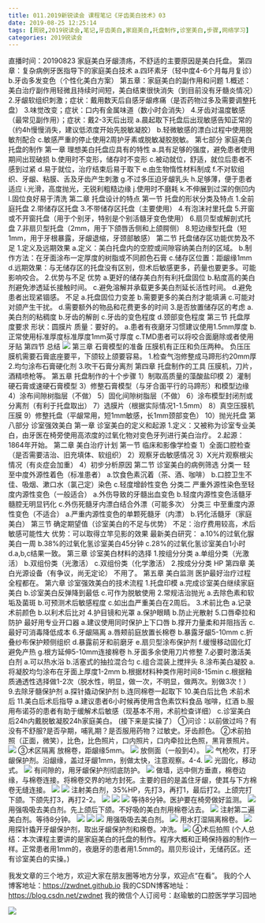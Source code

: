 ```yaml
---
title: 011.2019新锐读会 课程笔记《牙齿美白技术》03
date: 2019-08-25 12:25:14
tags: [周锐,2019锐读会,笔记,牙齿美白,家庭美白,托盘制作,诊室美白,步骤,网络学习]
categories: 2019锐读会
---
```

直播时间：20190823
家庭美白牙龈溃疡，不舒适的主要原因是美白托盘。
第四章：复杂病例牙医指导下的家庭美白技术
a.四环素牙（轻中度4-6个月每月复诊）
b.牙齿多发变色（个性化美白方案）
第五章：家庭美白的副作用和问题
1.概述：美白治疗副作用轻微且持续时间短，美白结束很快消失（到目前没有牙髓炎情况）
2.牙龈软组织刺激；症状：戴用数天后自感牙龈疼痛（是否药物过多及需要调整托盘）
3.味觉改变；症状：口内有金属味道（数小时会消失）
4.牙齿对温度敏感（最常见副作用）；症状：戴2-3天后出现
a.晨起取下托盘后出现敏感告知正常的（约4h慢慢消失，建议低浓度开始先脱敏凝胶）
b.轻微敏感的漂白过程中使用脱敏剂配合
c.敏感严重的停止使用2周护牙素或脱敏凝胶脱敏。
第七部分 家庭美白托盘的制作
第一章 理想美白托盘应具有的特性
a.具有足够的强度，避免患者使用期间出现破损
b.使用时不变形，储存时不变形
c.被动就位，舒适，就位后患者不感到过紧
d.易于就位，治疗结束后易于取下
e.由生物惰性材料制成
f.不对软组织、牙龈、粘膜、舌及牙齿产生刺激
g.不过多压迫牙龈乳头
h.足够薄，便于患者适应
i.光滑，高度抛光，无锐利粗糙边缘
j.使用时不磨耗
k.不伸展到过深的倒凹内
l.固位良好易于清洗
第二章 托盘设计的特点
第一节 托盘的形状分类及特点
1.全前庭托盘
2.带储存区托盘
3.不带储存区托盘（主要使用）
4.有泡沫衬里托盘
5.开窗或不开窗托盘（用于个别牙，特别是个别活髓牙变色使用）
6.扇贝型或解剖式托盘
7.非扇贝型托盘（2mm，用于下颌唇舌侧和上颌腭侧）
8.短边缘型托盘（短1mm，用于牙根暴露，牙龈退缩，牙颈部敏感）
第二节 托盘储存区功能优势及不足
1.定义及远期效果
a.定义：美白托盘内的空腔或间隙容纳美白剂的区域。
b.制作方法：在牙面涂布一定厚度的树脂或不同颜色石膏
c.储存区位置：距龈缘1mm
d.远期效果：与无储存区的托盘没有区别，但术后敏感更多，药量也要更多。可能影响咬合。
2.优势与不足
优势
a.更好的储存美白剂有利托盘固位
b.粘度高的美白剂避免渗透延长接触时间。
c.避免溶解并承载更多美白剂延长活性时间。
d.避免患者出现紧锢感。
不足
a.托盘固位力变差
b.需要更多的美白剂才能填满
c.可能对对颌产生干扰。
d.需要额外的物品和花费更多的时间
3.是否放置储存区的考虑
a.美白剂的粘稠度
b.牙齿的解剖
c.牙齿的变色程度
d.颈部变色程度
第三节 托盘厚度要求
形状：圆膜片
质量：要好的。
a.患者有夜磨牙习惯建议使用1.5mm厚度
b.正常使用标准厚度标准厚度1mm英寸厚度
c.TMD患者可以将咬合面磨除或者使用牙贴
第四节 总结
![](https://zymblog-1258069789.cos.ap-chengdu.myqcloud.com/blog0152-2019rdh/006/01.png)
第三章 石膏模型的准备
压膜机有正压和负压两种。
负压压膜机需要石膏底座要平，下颌较上颌要容易。
1.检查气泡修整成马蹄形约20mm厚
2.均匀涂布石膏硬化剂
3.吹干石膏分离剂
第四章 托盘制作的工具
压膜机，刀片，酒精喷枪等。
第五章 托盘制作的十个步骤
1）制取高质量的藻酸盐印模
2）灌制硬石膏或速硬石膏模型
3）修整石膏模型（与牙合面平行的马蹄形）和模型边缘
4）涂布间隙树脂层（不做）
5）固化间隙树脂层（不做）
6）涂布模型封闭剂或分离剂（有利于托盘取出）
7）选膜片（根据实际情况1-1.5mm）
8）真空压膜机压膜
9）修整托盘（平龈常用，短1mm敏感，长1mm颈部变色）
10）抛光托盘
第八部分 诊室强效美白
第一章 诊室美白的定义和起源
1.定义：又被称为诊室专业美白，由牙医在椅旁使用高浓度的过氧化物对变色牙列进行美白治疗。
2.起源：1864年开始。
第二章 美白治疗计划
第一节 临床和影像学检查
1）全面口腔检查（是否需要洁治、旧充填体、软组织）
2）观察牙齿敏感情况
3）X光片观察根尖情况（有炎症会加重）
4）初步分析原因
第二节 诊室美白的病例筛选
分类一 轻至中度外源性着色（标准患者）
a.饮食色素沉着（茶、酒、咖啡）
b.口腔卫生不佳、吸烟、漱口水（氯己定）染色
c.轻度增龄性变色
分类二 严重外源性染色至轻度内源性变色（一般适合）
a.外伤导致的牙髓出血变色
b.轻度内源性变色活髓牙髓腔无明显钙化
c.外伤死髓牙内漂白结合外漂（可能多次）
分类三 中至重度内源性变色（不适合）
a.严重内源性变色的单颗死髓牙（内漂）
b.钙化活髓牙（家庭美白）
第三节 确定期望值（诊室美白的不足与优势）
不足：治疗费用较高，术后敏感可能性大
优势：可以取得立竿见影的效果
最新美白研究：
a.10%的过氧化脲美白一周
b.38%的过氧化氢诊室美白45分钟
c.28%的过氧化氢诊室美白1小时
d.a,b,c结果一致。
第三章 诊室美白材料的选择
1.按组分分类
a.单组分类（光激活）
b.双组份类（光激活）
c.双组份类（化学激活）
2.按成分分类
HP
第四章 美白光源设备（有争议，尚无定论）
不用了。
第五章 美白监测
医护最好治疗过程全程都在。
第六章 诊室强效美白的技术流程
1.托盘印模
a.完成诊室美白继续家庭美白
b.诊室美白反弹降到最低
c.可作为脱敏使用
2.常规洁治抛光
a.去除色素和软垢及菌斑
b.可预测术后敏感程度
c.如出血严重美白在2周后。
3.术前比色
a.记录术前颜色
b.以利术后比对
4.护目镜和光罩
a.保护眼睛
b.防止光散射
5.口唇牵拉和防护
最好用专业开口器
a.建议使用同时保护上下口唇
b.撑开力量柔和并阻挡舌
c.最好可消毒降低成本
6.牙龈隔离
a.唇颊前庭放置长棉卷
b.暴露牙龈5-10mm
c.折叠纱布保护颊侧组织
d.暴露前牙和前磨牙
e.扇贝型涂布保护剂
f.缓慢移动固化灯避免产热
g.根方延伸5-10mm连接棉卷
h.牙面多余使用刀片修整
7.必要时激活美白剂
a.可以热水浴
b.活塞式的抽拉混合匀
c.组合混装上搅拌头
8.涂布美白凝胶
a.将凝胶均匀涂布在牙面上厚度1-2mm
b.根据材料种类作用时间8-15min
c.根据釉质通透性选择做1-2次（脱水性，明显，做一次，不明显，做两次。别做3次！）
9.去除牙髓保护剂
a.探针撬动保护剂
b.连同棉卷一起取下
10.美白后比色
术前术后
11.美白后术后指导
a.建议患者6小时候再使用含色素饮料食品
咖啡，红酒
b.服用布诺芬的患者有助于缓解术后敏感（现基本不用，术前检查详细）
c.诊室美白后24h内戴脱敏凝胶24h家庭美白。
(接下来是实操了）
①问诊：以前做过吗？有没有不舒服?是否孕期，哺乳期？是否服用药物？过敏史。牙齿颜色。
②术前拍照（正面，微笑），比色，比色照片，口内照片，口内牵拉比色照，黑背景照片。
![](https://zymblog-1258069789.cos.ap-chengdu.myqcloud.com/blog0152-2019rdh/006/02.png)
③术区隔离
放棉卷，距龈缘5mm。
![](https://zymblog-1258069789.cos.ap-chengdu.myqcloud.com/blog0152-2019rdh/006/03.png)
放侧面（一般到4）。
![](https://zymblog-1258069789.cos.ap-chengdu.myqcloud.com/blog0152-2019rdh/006/04.png)
气枪吹，打牙龈保护剂。沿龈缘，盖过牙龈1mm，别做太快，注意观察。4-4.
![](https://zymblog-1258069789.cos.ap-chengdu.myqcloud.com/blog0152-2019rdh/006/05.png)
光固化，移动式。
![](https://zymblog-1258069789.cos.ap-chengdu.myqcloud.com/blog0152-2019rdh/006/06.png)
有间隙的，用牙龈保护剂彻底防护。
![](https://zymblog-1258069789.cos.ap-chengdu.myqcloud.com/blog0152-2019rdh/006/07.png)
做墙，远中侧方垂直，棉卷边缘，与棉卷连接。将棉卷交界的地方封死。主要的目的是盖住牙龈，使其与下方棉卷无缝连接。
![](https://zymblog-1258069789.cos.ap-chengdu.myqcloud.com/blog0152-2019rdh/006/08.png)
![](https://zymblog-1258069789.cos.ap-chengdu.myqcloud.com/blog0152-2019rdh/006/09.png)
注射美白剂，35%HP，先打3，再打1，最后打2。上颌完打下颌。下颌先打3，再打2-2。
![](https://zymblog-1258069789.cos.ap-chengdu.myqcloud.com/blog0152-2019rdh/006/09.png)
![](https://zymblog-1258069789.cos.ap-chengdu.myqcloud.com/blog0152-2019rdh/006/10.png)
![](https://zymblog-1258069789.cos.ap-chengdu.myqcloud.com/blog0152-2019rdh/006/11.png)
等待8分钟。医护要在椅旁做好监测。
![](https://zymblog-1258069789.cos.ap-chengdu.myqcloud.com/blog0152-2019rdh/006/12.png)
用强吸吸去美白剂。先上颌后下颌。不好吸的美白剂用棉卷沾去。
![](https://zymblog-1258069789.cos.ap-chengdu.myqcloud.com/blog0152-2019rdh/006/13.png)
注射第二遍美白剂。等待8分钟。
![](https://zymblog-1258069789.cos.ap-chengdu.myqcloud.com/blog0152-2019rdh/006/14.png)
![](https://zymblog-1258069789.cos.ap-chengdu.myqcloud.com/blog0152-2019rdh/006/15.png)
![](https://zymblog-1258069789.cos.ap-chengdu.myqcloud.com/blog0152-2019rdh/006/16.png)
用强吸吸去美白剂。
![](https://zymblog-1258069789.cos.ap-chengdu.myqcloud.com/blog0152-2019rdh/006/17.png)
用水打湿隔离棉卷。
![](https://zymblog-1258069789.cos.ap-chengdu.myqcloud.com/blog0152-2019rdh/006/18.png)
用探针撬开牙龈保护剂，取出牙龈保护剂和棉卷。冲洗。
![](https://zymblog-1258069789.cos.ap-chengdu.myqcloud.com/blog0152-2019rdh/006/19.png)
④术后拍照
(个人总结：本次课程主要讲的是家庭美白的托盘的制作。程序大概和正畸保持器的制作一样。正常患者用1mm的，夜磨牙的患者用1.5mm的。扇贝形设计，无储药区。还有诊室美白的实操。)

我发文章的三个地方，欢迎大家在朋友圈等地方分享，欢迎点“在看”。
我的个人博客地址：https://zwdnet.github.io
我的CSDN博客地址：https://blog.csdn.net/zwdnet
我的微信个人订阅号：赵瑜敏的口腔医学学习园地


![](https://zymblog-1258069789.cos.ap-chengdu.myqcloud.com/other/wx.jpg)

